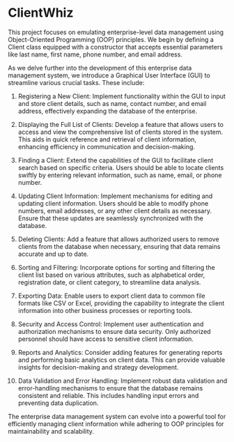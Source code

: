 # ClientWhiz
This project focuses on emulating enterprise-level data management using Object-Oriented Programming (OOP) principles. We begin by defining a Client class equipped with a constructor that accepts essential parameters like last name, first name, phone number, and email address.

As we delve further into the development of this enterprise data management system, we introduce a Graphical User Interface (GUI) to streamline various crucial tasks. These include:

1. Registering a New Client: Implement functionality within the GUI to input and store client details, such as name, contact number, and email address, effectively expanding the database of the enterprise.

2. Displaying the Full List of Clients: Develop a feature that allows users to access and view the comprehensive list of clients stored in the system. This aids in quick reference and retrieval of client information, enhancing efficiency in communication and decision-making.

3. Finding a Client: Extend the capabilities of the GUI to facilitate client search based on specific criteria. Users should be able to locate clients swiftly by entering relevant information, such as name, email, or phone number.

4. Updating Client Information: Implement mechanisms for editing and updating client information. Users should be able to modify phone numbers, email addresses, or any other client details as necessary. Ensure that these updates are seamlessly synchronized with the database.

5. Deleting Clients: Add a feature that allows authorized users to remove clients from the database when necessary, ensuring that data remains accurate and up to date.

6. Sorting and Filtering: Incorporate options for sorting and filtering the client list based on various attributes, such as alphabetical order, registration date, or client category, to streamline data analysis.

7. Exporting Data: Enable users to export client data to common file formats like CSV or Excel, providing the capability to integrate the client information into other business processes or reporting tools.

8. Security and Access Control: Implement user authentication and authorization mechanisms to ensure data security. Only authorized personnel should have access to sensitive client information.

9. Reports and Analytics: Consider adding features for generating reports and performing basic analytics on client data. This can provide valuable insights for decision-making and strategy development.

10. Data Validation and Error Handling: Implement robust data validation and error-handling mechanisms to ensure that the database remains consistent and reliable. This includes handling input errors and preventing data duplication.

The enterprise data management system can evolve into a powerful tool for efficiently managing client information while adhering to OOP principles for maintainability and scalability.
















